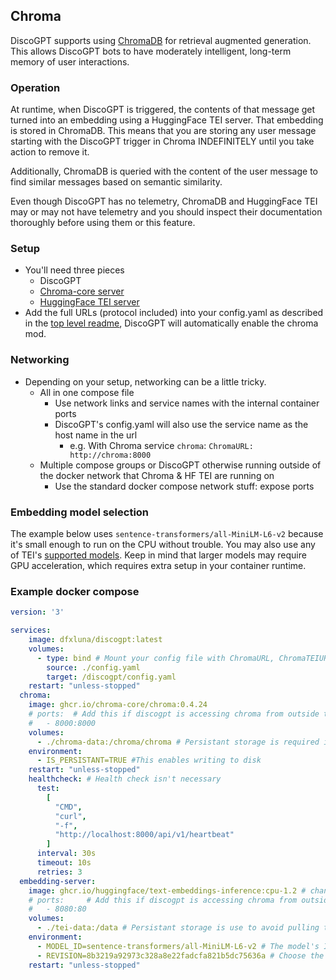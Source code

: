 ## Chroma
DiscoGPT supports using [ChromaDB](https://www.trychroma.com/) for retrieval augmented generation. This allows DiscoGPT bots to have moderately intelligent, long-term memory of user interactions.

### Operation
At runtime, when DiscoGPT is triggered, the contents of that message get turned into an embedding using a HuggingFace TEI server. That embedding is stored in ChromaDB. This means that you are storing any user message starting with the DiscoGPT trigger in Chroma INDEFINITELY until you take action to remove it.

Additionally, ChromaDB is queried with the content of the user message to find similar messages based on semantic similarity.

Even though DiscoGPT has no telemetry, ChromaDB and HuggingFace TEI may or may not have telemetry and you should inspect their documentation thoroughly before using them or this feature.

### Setup
- You'll need three pieces
    - DiscoGPT
    - [Chroma-core server](https://github.com/chroma-core/chroma/pkgs/container/chroma)
    - [HuggingFace TEI server](https://github.com/huggingface/text-embeddings-inference/pkgs/container/text-embeddings-inference)
- Add the full URLs (protocol included) into your config.yaml as described in the [top level readme](../README.md), DiscoGPT will automatically enable the chroma mod.

### Networking
- Depending on your setup, networking can be a little tricky.
  - All in one compose file
      - Use network links and service names with the internal container ports
      - DiscoGPT's config.yaml will also use the service name as the host name in the url 
        - e.g. With Chroma service `chroma`: `ChromaURL: http://chroma:8000`
  - Multiple compose groups or DiscoGPT otherwise running outside of the docker network that Chroma & HF TEI are running on
      - Use the standard docker compose network stuff: expose ports

### Embedding model selection
The example below uses `sentence-transformers/all-MiniLM-L6-v2` because it's small enough to run on the CPU without trouble. You may also use any of TEI's [supported models](https://github.com/huggingface/text-embeddings-inference?tab=readme-ov-file#supported-models). Keep in mind that larger models may require GPU acceleration, which requires extra setup in your container runtime.

### Example docker compose
```yaml
version: '3'

services:
    image: dfxluna/discogpt:latest
    volumes:
      - type: bind # Mount your config file with ChromaURL, ChromaTEIURL and CollectionName specified
        source: ./config.yaml
        target: /discogpt/config.yaml 
    restart: "unless-stopped"
  chroma:
    image: ghcr.io/chroma-core/chroma:0.4.24
    # ports:  # Add this if discogpt is accessing chroma from outside the compose group's network
    #   - 8000:8000
    volumes:
      - ./chroma-data:/chroma/chroma # Persistant storage is required if you want to keep data between restarts
    environment:
      - IS_PERSISTANT=TRUE #This enables writing to disk
    restart: "unless-stopped"
    healthcheck: # Health check isn't necessary
      test:
        [
          "CMD",
          "curl",
          "-f",
          "http://localhost:8000/api/v1/heartbeat"
        ]
      interval: 30s
      timeout: 10s
      retries: 3
  embedding-server:
    image: ghcr.io/huggingface/text-embeddings-inference:cpu-1.2 # change to gpu if planning on using accelerated embedding
    # ports:     # Add this if discogpt is accessing chroma from outside the compose group's network
    #   - 8080:80
    volumes:
      - ./tei-data:/data # Persistant storage is use to avoid pulling the model on every startup
    environment:
      - MODEL_ID=sentence-transformers/all-MiniLM-L6-v2 # The model's ID on HuggingFace
      - REVISION=8b3219a92973c328a8e22fadcfa821b5dc75636a # Choose the specific revision, this one uses a commit ID
    restart: "unless-stopped"
```

